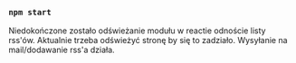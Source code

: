 ### `npm start`

Niedokończone zostało odświeżanie modułu w reactie odnoście listy rss'ów. Aktualnie trzeba odświeżyć stronę by się to zadziało. Wysyłanie na mail/dodawanie rss'a działa.
